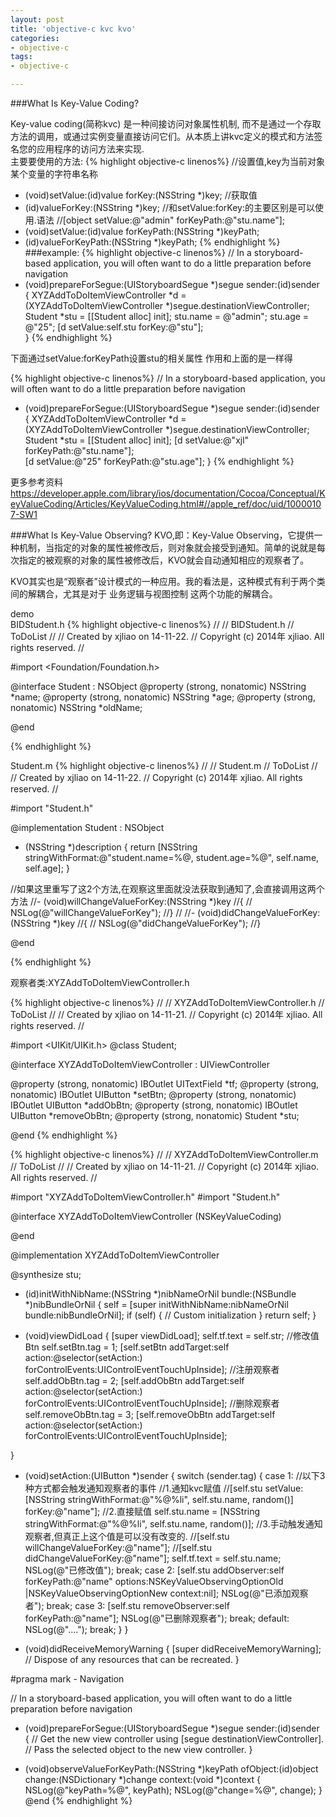 ```yaml
---
layout: post
title: 'objective-c kvc kvo'
categories:
- objective-c
tags:
- objective-c

---
```

###What Is Key-Value Coding?  


Key-value coding(简称kvc) 是一种间接访问对象属性机制,
而不是通过一个存取方法的调用，或通过实例变量直接访问它们。从本质上讲kvc定义的模式和方法签名您的应用程序的访问方法来实现.  
主要要使用的方法:
{% highlight objective-c linenos%}
//设置值,key为当前对象某个变量的字符串名称
- (void)setValue:(id)value forKey:(NSString *)key;
//获取值
- (id)valueForKey:(NSString *)key;
//和setValue:forKey:的主要区别是可以使用.语法
//[object setValue:@"admin" forKeyPath:@"stu.name"];
- (void)setValue:(id)value forKeyPath:(NSString *)keyPath;
- (id)valueForKeyPath:(NSString *)keyPath;
{% endhighlight %}  
###example:
{% highlight objective-c linenos%}
// In a storyboard-based application, you will often want to do a little preparation before navigation
- (void)prepareForSegue:(UIStoryboardSegue *)segue sender:(id)sender
{
    XYZAddToDoItemViewController *d = (XYZAddToDoItemViewController *)segue.destinationViewController;
    Student *stu = [[Student alloc] init];
    stu.name = @"admin";
    stu.age = @"25";
    [d setValue:self.stu forKey:@"stu"];    
}
{% endhighlight %}

下面通过setValue:forKeyPath设置stu的相关属性
作用和上面的是一样得

{% highlight objective-c linenos%}
// In a storyboard-based application, you will often want to do a little preparation before navigation
- (void)prepareForSegue:(UIStoryboardSegue *)segue sender:(id)sender
{
    XYZAddToDoItemViewController *d = (XYZAddToDoItemViewController *)segue.destinationViewController;
    Student *stu = [[Student alloc] init];
    [d setValue:@"xjl" forKeyPath:@"stu.name"];    
    [d setValue:@"25" forKeyPath:@"stu.age"];
}
{% endhighlight %}

更多参考资料
<https://developer.apple.com/library/ios/documentation/Cocoa/Conceptual/KeyValueCoding/Articles/KeyValueCoding.html#//apple_ref/doc/uid/10000107-SW1>  


###What Is Key-Value Observing?
KVO,即：Key-Value Observing，它提供一种机制，当指定的对象的属性被修改后，则对象就会接受到通知。简单的说就是每次指定的被观察的对象的属性被修改后，KVO就会自动通知相应的观察者了。

KVO其实也是“观察者”设计模式的一种应用。我的看法是，这种模式有利于两个类间的解耦合，尤其是对于 业务逻辑与视图控制 这两个功能的解耦合。

demo  
BIDStudent.h
{% highlight objective-c linenos%}
//
//  BIDStudent.h
//  ToDoList
//
//  Created by xjliao on 14-11-22.
//  Copyright (c) 2014年 xjliao. All rights reserved.
//

\#import <Foundation/Foundation.h>

@interface Student : NSObject
@property (strong, nonatomic) NSString *name;
@property (strong, nonatomic) NSString *age;
@property (strong, nonatomic) NSString *oldName;

@end

{% endhighlight %}


Student.m
{% highlight objective-c linenos%}
//
//  Student.m
//  ToDoList
//
//  Created by xjliao on 14-11-22.
//  Copyright (c) 2014年 xjliao. All rights reserved.
//

\#import "Student.h"

@implementation Student : NSObject

- (NSString *)description
{
    return [NSString stringWithFormat:@"student.name=%@, student.age=%@", self.name, self.age];
}

//如果这里重写了这2个方法,在观察这里面就没法获取到通知了,会直接调用这两个方法
//- (void)willChangeValueForKey:(NSString *)key
//{
//    NSLog(@"willChangeValueForKey");
//}
//
//- (void)didChangeValueForKey:(NSString *)key
//{
//    NSLog(@"didChangeValueForKey");
//}

@end

{% endhighlight %}

观察者类:XYZAddToDoItemViewController.h

{% highlight objective-c linenos%}
//
//  XYZAddToDoItemViewController.h
//  ToDoList
//
//  Created by xjliao on 14-11-21.
//  Copyright (c) 2014年 xjliao. All rights reserved.
//

\#import <UIKit/UIKit.h>
@class Student;

@interface XYZAddToDoItemViewController : UIViewController

@property (strong, nonatomic) IBOutlet UITextField *tf;
@property (strong, nonatomic) IBOutlet UIButton *setBtn;
@property (strong, nonatomic) IBOutlet UIButton *addObBtn;
@property (strong, nonatomic) IBOutlet UIButton *removeObBtn;
@property (strong, nonatomic) Student *stu;

@end
{% endhighlight %}

{% highlight objective-c linenos%}
//
//  XYZAddToDoItemViewController.m
//  ToDoList
//
//  Created by xjliao on 14-11-21.
//  Copyright (c) 2014年 xjliao. All rights reserved.
//

\#import "XYZAddToDoItemViewController.h"
\#import "Student.h"

@interface XYZAddToDoItemViewController (NSKeyValueCoding)


@end

@implementation XYZAddToDoItemViewController

@synthesize stu;

- (id)initWithNibName:(NSString *)nibNameOrNil bundle:(NSBundle *)nibBundleOrNil
{
    self = [super initWithNibName:nibNameOrNil bundle:nibBundleOrNil];
    if (self) {
        // Custom initialization
    }
    return self;
}

- (void)viewDidLoad
{
    [super viewDidLoad];
    self.tf.text = self.str;
    //修改值Btn
    self.setBtn.tag = 1;
    [self.setBtn addTarget:self action:@selector(setAction:) forControlEvents:UIControlEventTouchUpInside];
    //注册观察者
    self.addObBtn.tag = 2;
    [self.addObBtn addTarget:self action:@selector(setAction:) forControlEvents:UIControlEventTouchUpInside];
    //删除观察者
    self.removeObBtn.tag = 3;
    [self.removeObBtn addTarget:self action:@selector(setAction:) forControlEvents:UIControlEventTouchUpInside];
    
}

- (void)setAction:(UIButton *)sender
{
    switch (sender.tag) {
        case 1:
        	 //以下3种方式都会触发通知观察者的事件
            //1.通知kvc赋值
            //[self.stu setValue:[NSString stringWithFormat:@"%@%li", self.stu.name, random()] forKey:@"name"];
            //2.直接赋值
            self.stu.name = [NSString stringWithFormat:@"%@%li", self.stu.name, random()];
            //3.手动触发通知观察者,但真正上这个值是可以没有改变的.
            //[self.stu willChangeValueForKey:@"name"];
            //[self.stu didChangeValueForKey:@"name"];
            self.tf.text = self.stu.name;
            NSLog(@"已修改值");
            break;
        case 2:
            [self.stu addObserver:self forKeyPath:@"name" options:NSKeyValueObservingOptionOld
             |NSKeyValueObservingOptionNew context:nil];
            NSLog(@"已添加观察者");
            break;
        case 3:
            [self.stu removeObserver:self forKeyPath:@"name"];
            NSLog(@"已删除观察者");
            break;
        default:
            NSLog(@"....");
            break;
    }
}

- (void)didReceiveMemoryWarning
{
    [super didReceiveMemoryWarning];
    // Dispose of any resources that can be recreated.
}

\#pragma mark - Navigation

// In a storyboard-based application, you will often want to do a little preparation before navigation
- (void)prepareForSegue:(UIStoryboardSegue *)segue sender:(id)sender
{
    // Get the new view controller using [segue destinationViewController].
    // Pass the selected object to the new view controller.
}


- (void)observeValueForKeyPath:(NSString *)keyPath ofObject:(id)object change:(NSDictionary *)change context:(void *)context
{
    NSLog(@"keyPath=%@", keyPath);
    NSLog(@"change=%@", change);
}
@end
{% endhighlight %}

